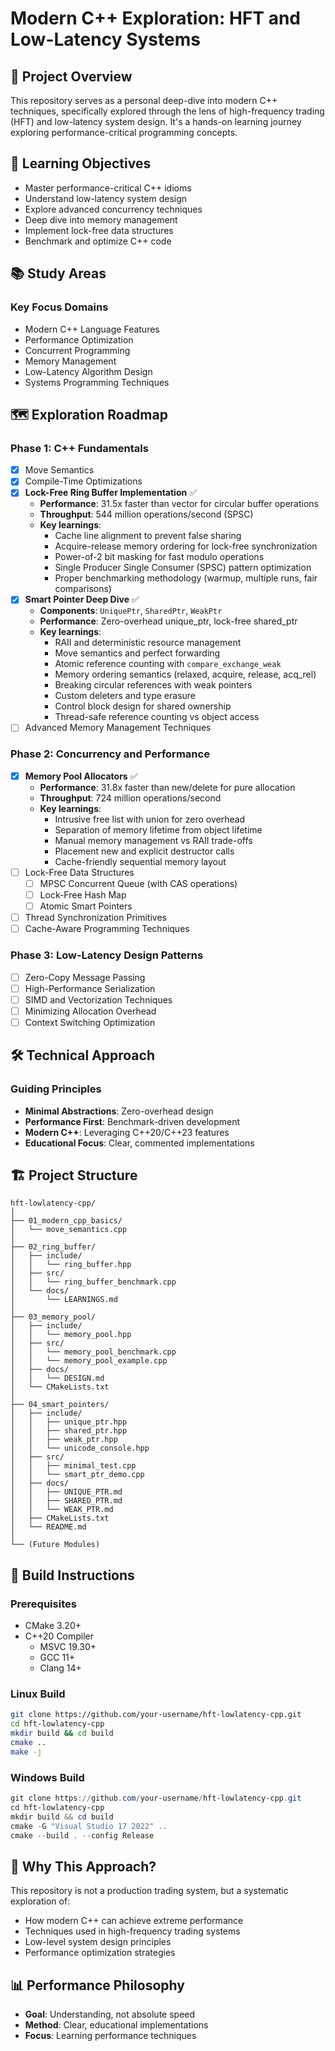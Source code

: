 ﻿# Modern C++ Exploration: HFT and Low-Latency Systems

## 🔬 Project Overview

This repository serves as a personal deep-dive into modern C++ techniques, specifically explored through the lens of high-frequency trading (HFT) and low-latency system design. It's a hands-on learning journey exploring performance-critical programming concepts.

## 🎯 Learning Objectives

- Master performance-critical C++ idioms
- Understand low-latency system design
- Explore advanced concurrency techniques
- Deep dive into memory management
- Implement lock-free data structures
- Benchmark and optimize C++ code

## 📚 Study Areas

### Key Focus Domains
- Modern C++ Language Features
- Performance Optimization
- Concurrent Programming
- Memory Management
- Low-Latency Algorithm Design
- Systems Programming Techniques

## 🗺 Exploration Roadmap

### Phase 1: C++ Fundamentals
- [x] Move Semantics
- [x] Compile-Time Optimizations
- [x] **Lock-Free Ring Buffer Implementation** ✅
  - **Performance**: 31.5x faster than vector for circular buffer operations
  - **Throughput**: 544 million operations/second (SPSC)
  - **Key learnings**:
    - Cache line alignment to prevent false sharing
    - Acquire-release memory ordering for lock-free synchronization
    - Power-of-2 bit masking for fast modulo operations
    - Single Producer Single Consumer (SPSC) pattern optimization
    - Proper benchmarking methodology (warmup, multiple runs, fair comparisons)
- [x] **Smart Pointer Deep Dive** ✅
  - **Components**: `UniquePtr`, `SharedPtr`, `WeakPtr`
  - **Performance**: Zero-overhead unique_ptr, lock-free shared_ptr
  - **Key learnings**:
    - RAII and deterministic resource management
    - Move semantics and perfect forwarding
    - Atomic reference counting with `compare_exchange_weak`
    - Memory ordering semantics (relaxed, acquire, release, acq_rel)
    - Breaking circular references with weak pointers
    - Custom deleters and type erasure
    - Control block design for shared ownership
    - Thread-safe reference counting vs object access
- [ ] Advanced Memory Management Techniques

### Phase 2: Concurrency and Performance
- [x] **Memory Pool Allocators** ✅
  - **Performance**: 31.8x faster than new/delete for pure allocation
  - **Throughput**: 724 million operations/second
  - **Key learnings**:
    - Intrusive free list with union for zero overhead
    - Separation of memory lifetime from object lifetime
    - Manual memory management vs RAII trade-offs
    - Placement new and explicit destructor calls
    - Cache-friendly sequential memory layout
- [ ] Lock-Free Data Structures
  - [ ] MPSC Concurrent Queue (with CAS operations)
  - [ ] Lock-Free Hash Map
  - [ ] Atomic Smart Pointers
- [ ] Thread Synchronization Primitives
- [ ] Cache-Aware Programming Techniques

### Phase 3: Low-Latency Design Patterns
- [ ] Zero-Copy Message Passing
- [ ] High-Performance Serialization
- [ ] SIMD and Vectorization Techniques
- [ ] Minimizing Allocation Overhead
- [ ] Context Switching Optimization

## 🛠 Technical Approach

### Guiding Principles
- **Minimal Abstractions**: Zero-overhead design
- **Performance First**: Benchmark-driven development
- **Modern C++**: Leveraging C++20/C++23 features
- **Educational Focus**: Clear, commented implementations

## 🏗 Project Structure

```
hft-lowlatency-cpp/
│
├── 01_modern_cpp_basics/
│   └── move_semantics.cpp
│
├── 02_ring_buffer/
│   ├── include/
│   │   └── ring_buffer.hpp
│   ├── src/
│   │   └── ring_buffer_benchmark.cpp
│   └── docs/
│       └── LEARNINGS.md
│
├── 03_memory_pool/
│   ├── include/
│   │   └── memory_pool.hpp
│   ├── src/
│   │   └── memory_pool_benchmark.cpp
│   │   └── memory_pool_example.cpp
│   ├── docs/
│   │   └── DESIGN.md
│   └── CMakeLists.txt
│
├── 04_smart_pointers/
│   ├── include/
│   │   ├── unique_ptr.hpp
│   │   ├── shared_ptr.hpp
│   │   ├── weak_ptr.hpp
│   │   └── unicode_console.hpp
│   ├── src/
│   │   ├── minimal_test.cpp
│   │   └── smart_ptr_demo.cpp
│   ├── docs/
│   │   ├── UNIQUE_PTR.md
│   │   ├── SHARED_PTR.md
│   │   └── WEAK_PTR.md
│   ├── CMakeLists.txt
│   └── README.md
│
└── (Future Modules)
```

## 🚀 Build Instructions

### Prerequisites
- CMake 3.20+
- C++20 Compiler
  - MSVC 19.30+
  - GCC 11+
  - Clang 14+

### Linux Build
```bash
git clone https://github.com/your-username/hft-lowlatency-cpp.git
cd hft-lowlatency-cpp
mkdir build && cd build
cmake ..
make -j
```

### Windows Build
```powershell
git clone https://github.com/your-username/hft-lowlatency-cpp.git
cd hft-lowlatency-cpp
mkdir build && cd build
cmake -G "Visual Studio 17 2022" ..
cmake --build . --config Release
```

## 🤔 Why This Approach?

This repository is not a production trading system, but a systematic exploration of:
- How modern C++ can achieve extreme performance
- Techniques used in high-frequency trading systems
- Low-level system design principles
- Performance optimization strategies

## 📊 Performance Philosophy

- **Goal**: Understanding, not absolute speed
- **Method**: Clear, educational implementations
- **Focus**: Learning performance techniques
